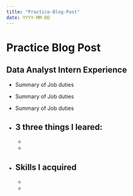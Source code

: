 ```yaml
---
title: "Practice-Blog-Post"
date: YYYY-MM-DD
---
```


# Practice Blog Post

## Data Analyst Intern Experience
- Summary of Job duties
- Summary of Job duties
- Summary of Job duties


- 3 three things I leared:
  -
  -
  -
  
- Skills I acquired
  -
  -
  -
 
 
